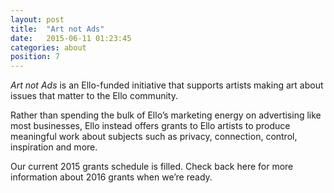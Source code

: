 ```yaml
---
layout: post
title:  "Art not Ads"
date:   2015-06-11 01:23:45
categories: about
position: 7
---
```


_Art not Ads_ is an Ello-funded initiative that supports artists making art about issues that matter to the Ello community. 

Rather than spending the bulk of Ello’s marketing energy on advertising like most businesses, Ello instead offers grants to Ello artists to produce meaningful work about subjects such as privacy, connection, control, inspiration and more. 

Our current 2015 grants schedule is filled. Check back here for more information about 2016 grants when we’re ready.

